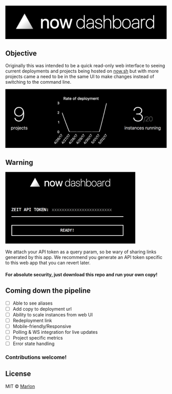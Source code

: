 ![Dashboard for your ▲ now deployments](/static/header.png)

## Objective

Originally this was intended to be a quick read-only web interface to seeing current deployments and projects being hosted on [now.sh](http://now.sh) but with more projects came a need to be in the same UI to make changes instead of switching to the command line.

![Login](/static/sample-metrics.png)

## Warning

![Login](/static/login.gif)

We attach your API token as a query param, so be wary of sharing links generated by this app. We recommend you generate an API token specific to this web app that you can revert later.

#### For absolute security, just download this repo and run your own copy!

## Coming down the pipeline

- [ ] Able to see aliases
- [ ] Add copy to deployment url
- [ ] Ability to scale instances from web UI
- [ ] Redeployment link
- [ ] Mobile-friendly/Responsive
- [ ] Polling & WS integration for live updates
- [ ] Project specific metrics
- [ ] Error state handling

### Contributions welcome!

## License

MIT © [Marlon](http://mdaverde.com)
